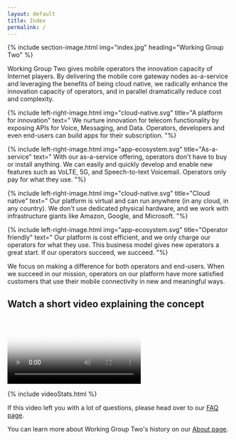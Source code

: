 ```yaml
---
layout: default
title: Index
permalink: /
---
```


{% include section-image.html img="index.jpg" heading="Working Group Two" %}

Working Group Two gives mobile operators the innovation capacity of Internet players.
By delivering the mobile core gateway nodes as-a-service and leveraging the benefits of being cloud native,
we radically enhance the innovation capacity of operators, and in parallel dramatically reduce cost and complexity.

{% include left-right-image.html img="cloud-native.svg" title="A platform for innovation" text="
    We nurture innovation for telecom functionality by exposing APIs for Voice, Messaging, and Data.
    Operators, developers and even end-users can build apps for their subscription.
"%}

{% include left-right-image.html img="app-ecosystem.svg" title="As-a-service" text="
    With our as-a-service offering, operators don't have to buy or install anything.
    We can easily and quickly develop and enable new features such as VoLTE, 5G, and Speech-to-text Voicemail.
    Operators only pay for what they use.
"%}

{% include left-right-image.html img="cloud-native.svg" title="Cloud native" text="
    Our platform is virtual and can run anywhere (in any cloud, in any country).
    We don't use dedicated physical hardware, and we work with infrastructure giants like Amazon, Google, and Microsoft.
"%}

{% include left-right-image.html img="app-ecosystem.svg" title="Operator friendly" text="
    Our platform is cost efficient, and we only charge our operators for what they use.
    This business model gives new operators a great start. If our operators succeed, we succeed.
"%}

We focus on making a difference for both operators and end-users.
When we succeed in our mission, operators on our platform have more satisfied 
customers that use their mobile connectivity in new and meaningful ways.

## Watch a short video explaining the concept
<div class="video-border">
    <video id="concept-video" controls poster="/img/video-poster.jpg">
    <source src="/video/promo.mp4" type="video/mp4">
        Your browser does not support HTML5 video players.
    </video>
</div>

 {% include videoStats.html %}

If this video left you with a lot of questions, please head over to our [FAQ page](/faq).

You can learn more about Working Group Two's history on our [About page](/about).
